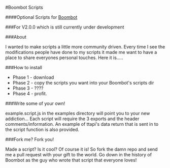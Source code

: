 #Boombot Scripts

####Optional Scripts for [Boombot](https://github.com/TerrordactylDesigns/boombot)

###For V2.0.0 which is still currently under development

###About

I wanted to make scripts a little more community driven. Every time I
see the modifications people have done to my scripts it made me want to
have a place to share everyones personal touches. Here it is.....

###How to install

* Phase 1 - download
* Phase 2 - copy the scripts you want into your Boombot's scripts dir
* Phase 3 - ????
* Phase 4 - profit.

###Write some of your own!

example.script.js in the examples directory will point you to your new
addiction... Each script will require the 3 exports and the header
comments/information. An example of ttapi's data return that is sent
in to the script function is also provided.

###Fork me? Fork you!

Made a script? Is it cool? Of course it is! So fork the damn repo and
send me a pull request with your gift to the world. Go down in the
history of Boombot as the guy who wrote that script that everyone loves!